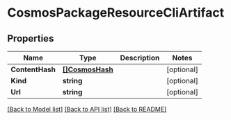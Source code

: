 # CosmosPackageResourceCliArtifact

## Properties

Name | Type | Description | Notes
------------ | ------------- | ------------- | -------------
**ContentHash** | [**[]CosmosHash**](CosmosHash.md) |  | [optional] 
**Kind** | **string** |  | [optional] 
**Url** | **string** |  | [optional] 

[[Back to Model list]](../README.md#documentation-for-models) [[Back to API list]](../README.md#documentation-for-api-endpoints) [[Back to README]](../README.md)


